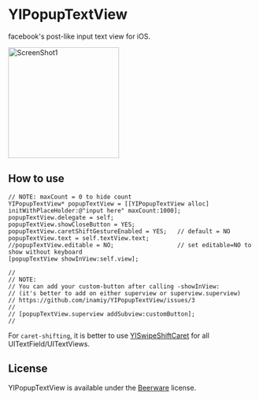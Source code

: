 YIPopupTextView
===============

facebook's post-like input text view for iOS.

<img src="https://github.com/downloads/inamiy/YIPopupTextView/screenshot.png" alt="ScreenShot1" width="225px" style="width:225px;" />

How to use
----------
```
// NOTE: maxCount = 0 to hide count
YIPopupTextView* popupTextView = [[YIPopupTextView alloc] initWithPlaceHolder:@"input here" maxCount:1000];
popupTextView.delegate = self;
popupTextView.showCloseButton = YES;
popupTextView.caretShiftGestureEnabled = YES;   // default = NO
popupTextView.text = self.textView.text;
//popupTextView.editable = NO;                  // set editable=NO to show without keyboard
[popupTextView showInView:self.view];

//
// NOTE:
// You can add your custom-button after calling -showInView:
// (it's better to add on either superview or superview.superview)
// https://github.com/inamiy/YIPopupTextView/issues/3
//
// [popupTextView.superview addSubview:customButton];
//

```

For `caret-shifting`, it is better to use [YISwipeShiftCaret](https://github.com/inamiy/YISwipeShiftCaret) for all UITextField/UITextViews.


License
-------
YIPopupTextView is available under the [Beerware](http://en.wikipedia.org/wiki/Beerware) license.